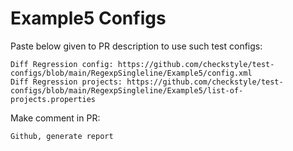 # Example5 Configs
Paste below given to PR description to use such test configs:
```
Diff Regression config: https://github.com/checkstyle/test-configs/blob/main/RegexpSingleline/Example5/config.xml
Diff Regression projects: https://github.com/checkstyle/test-configs/blob/main/RegexpSingleline/Example5/list-of-projects.properties
```
Make comment in PR:
```
Github, generate report
```
